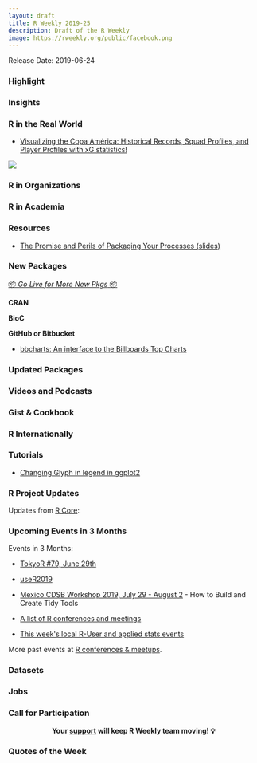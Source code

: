 ```yaml
---
layout: draft
title: R Weekly 2019-25
description: Draft of the R Weekly
image: https://rweekly.org/public/facebook.png
---
```


Release Date: 2019-06-24

###  Highlight



### Insights



### R in the Real World

+ [Visualizing the Copa América: Historical Records, Squad Profiles, and Player Profiles with xG statistics!](https://ryo-n7.github.io/2019-06-18-visualize-copa-america/)

![](https://i.imgur.com/Elzd0Sc.png)

###  R in Organizations



###  R in Academia



###  Resources

+ [The Promise and Perils of Packaging Your Processes (slides)](https://khailper.github.io/process_packaging_pres/#1)


###  New Packages

<p class="added-hostname"><a href="https://rweekly.org/live" target="_blank" class="externalLink">📦 <i>Go Live for More New Pkgs</i> 📦</a></p>

**CRAN**



**BioC**



**GitHub or Bitbucket**

- [bbcharts: An interface to the Billboards Top Charts](https://github.com/josiahparry/bbcharts)

### Updated Packages



###  Videos and Podcasts



### Gist & Cookbook



### R Internationally



###  Tutorials

+ [Changing Glyph in legend in ggplot2](https://www.hvitfeldt.me/blog/changing-glyph-in-ggplot2/)

<!--<div class="post-more-begi
n></div><div class="post-more-end"></div>-->

###  R Project Updates

Updates from [R Core](http://developer.r-project.org/blosxom.cgi/R-devel/NEWS):


###  Upcoming Events in 3 Months

Events in 3 Months:

+ [TokyoR #79, June 29th](https://tokyor.connpass.com/event/135622/)

+ [useR2019](http://www.user2019.fr/)

+ [Mexico CDSB Workshop 2019, July 29 - August 2](https://comunidadbioinfo.github.io/post/building-tidy-tools-cdsb-runconf-2019/) - How to Build and Create Tidy Tools

+ [A list of R conferences and meetings](https://jumpingrivers.github.io/meetingsR/events.html)

+ [This week's local R-User and applied stats events](https://community.rstudio.com/c/irl)


More past events at [R conferences & meetups](https://conf.rweekly.org).


### Datasets

### Jobs




###  Call for Participation


<p class="hide-support added-hostname support-rweekly" style="text-align: center;font-weight: bold;">Your <a class="non-visited externalLink" href="https://www.patreon.com/rweekly" onclick="pas(this)">support</a> will keep R Weekly team moving! 💡</p>

###  Quotes of the Week
